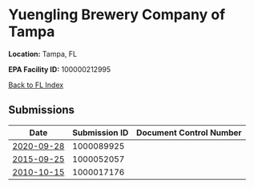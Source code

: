 # Yuengling Brewery Company of Tampa

**Location:** Tampa, FL

**EPA Facility ID:** 100000212995

[Back to FL Index](../../index.md)

## Submissions

| Date | Submission ID | Document Control Number |
|------|--------------|-------------------------|
| [2020-09-28](submissions/1000089925.md) | 1000089925 |  |
| [2015-09-25](submissions/1000052057.md) | 1000052057 |  |
| [2010-10-15](submissions/1000017176.md) | 1000017176 |  |

